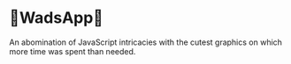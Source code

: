 # 💸WadsApp💸

An abomination of JavaScript intricacies with the cutest graphics on which more time was spent than needed. 

